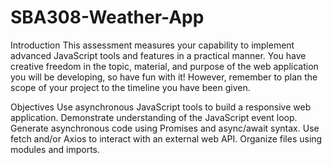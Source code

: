 # SBA308-Weather-App
Introduction
This assessment measures your capability to 
implement advanced JavaScript tools and features 
in a practical manner. You have creative freedom 
in the topic, material, and purpose of the web 
application you will be developing, so have fun 
with it! However, remember to plan the scope of 
your project to the timeline you have been given.

Objectives
Use asynchronous JavaScript tools to build a responsive web application.
Demonstrate understanding of the JavaScript event loop.
Generate asynchronous code using Promises and async/await syntax.
Use fetch and/or Axios to interact with an external web API.
Organize files using modules and imports.


